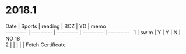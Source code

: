 # 2018.1

  Date  | Sports | reading | BCZ | YD | memo  
  --------- | --------- | --------- | --------- | ---------   
  1     | swim  | Y     | Y     | N   | NO 18  
  2     |       |       |       |     | Fetch Certificate   
